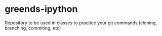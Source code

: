 # greends-ipython
Repository to be used in classes to practice your git commands (cloning, branching, commiting, etc)
